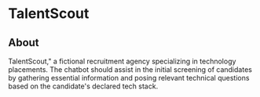 # TalentScout

## About
TalentScout," a fictional recruitment agency specializing in technology placements. 
The chatbot should assist in the initial screening of candidates by gathering essential 
information and posing relevant technical questions based on the candidate's declared tech stack.
